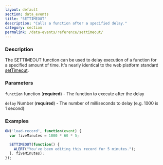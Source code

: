 ```yaml
---
layout: default
section: data_events
title: "SETTIMEOUT"
description: "Calls a function after a specified delay."
category: section
permalink: /data-events/reference/settimeout/
---
```


### Description

The SETTIMEOUT function can be used to delay execution of a function for a specified amount of time. It's nearly identical to the web platform standard [setTimeout](https://developer.mozilla.org/en-US/docs/Web/API/WindowTimers/setTimeout).

### Parameters

`function` function (__required__) - The function to execute after the delay

`delay` Number (__required__) - The number of milliseconds to delay (e.g. 1000 is 1 second)

### Examples

```js
ON('load-record', function(event) {
  var fiveMinutes = 1000 * 60 * 5;

  SETTIMEOUT(function() {
    ALERT("You've been editing this record for 5 minutes.");
  }, fiveMinutes);
});
```
